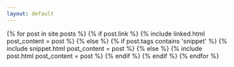 ```yaml
---
layout: default
---
```


<section class="articles">
{% for post in site.posts %}
  {% if post.link %}
    {% include linked.html post_content = post %}
  {% else %}
    {% if post.tags contains 'snippet' %}
      {% include snippet.html post_content = post %}
    {% else %}
      {% include post.html post_content = post %}
    {% endif %}
  {% endif %}
{% endfor %}
</section>